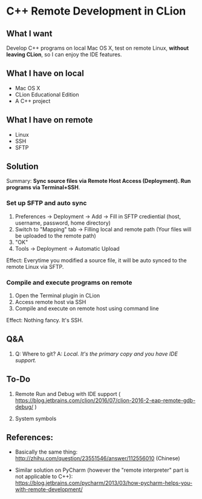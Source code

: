 # C++ Remote Development in CLion

## What I want

Develop C++ programs on local Mac OS X, test on remote Linux, **without leaving CLion**,
so I can enjoy the IDE features.

## What I have on local

- Mac OS X
- CLion Educational Edition
- A C++ project

## What I have on remote

- Linux
- SSH
- SFTP

## Solution

Summary: **Sync source files via Remote Host Access (Deployment). Run programs via Terminal+SSH**.

### Set up SFTP and auto sync

1. Preferences -> Deployment -> Add -> Fill in SFTP crediential (host, username, password, home directory)
2. Switch to "Mapping" tab -> Filling local and remote path (Your files will be uploaded to the remote path)
3. "OK"
4. Tools -> Deployment -> Automatic Upload

Effect: Everytime you modified a source file, it will be auto synced to the remote Linux via SFTP.

### Compile and execute programs on remote

1. Open the Terminal plugin in CLion
2. Access remote host via SSH
3. Compile and execute on remote host using command line

Effect: Nothing fancy. It's SSH.

## Q&A

1. Q: Where to git? A: *Local. It's the primary copy and you have IDE support.*

## To-Do

1. Remote Run and Debug with IDE support ( https://blog.jetbrains.com/clion/2016/07/clion-2016-2-eap-remote-gdb-debug/ )

2. System symbols


## References:

+ Basically the same thing: http://zhihu.com/question/23551546/answer/112556010  (Chinese)

+ Similar solution on PyCharm (however the "remote interpreter" part is not applicable to C++): 
https://blog.jetbrains.com/pycharm/2013/03/how-pycharm-helps-you-with-remote-development/
